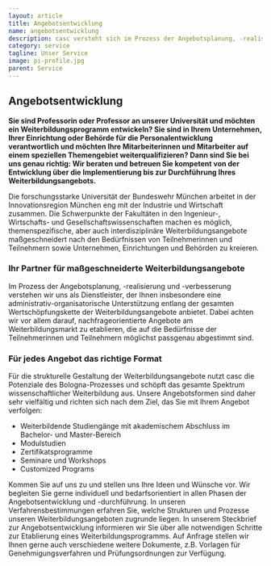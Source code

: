 ```yaml
---
layout: article
title: Angebotsentwicklung
name: angebotsentwicklung
description: casc versteht sich im Prozess der Angebotsplanung, -realisierung und -verbesserung als Dienstleister, der akademischen Verantwortlichen und Unternehmen insbesondere eine administrativ-organisatorische Unterstützung entlang der gesamten Wertschöpfungskette der Weiterbildungsangebote anbietet.
category: service
tagline: Unser Service
image: pi-profile.jpg
parent: Service
---
```


## Angebotsentwicklung

**Sie sind Professorin oder Professor an unserer Universität und möchten ein Weiterbildungsprogramm entwickeln? Sie sind in Ihrem Unternehmen, Ihrer Einrichtung oder Behörde für die Personalentwicklung verantwortlich und möchten Ihre Mitarbeiterinnen und Mitarbeiter auf einem speziellen Themengebiet weiterqualifizieren? Dann sind Sie bei uns genau richtig: Wir beraten und betreuen Sie kompetent von der Entwicklung über die Implementierung bis zur Durchführung Ihres Weiterbildungsangebots.**

Die forschungsstarke Universität der Bundeswehr München arbeitet in der Innovationsregion München eng mit der Industrie und Wirtschaft zusammen. Die Schwerpunkte der Fakultäten in den Ingenieur-, Wirtschafts- und Gesellschaftswissenschaften machen es möglich, themenspezifische, aber auch interdisziplinäre Weiterbildungsangebote maßgeschneidert nach den Bedürfnissen von Teilnehmerinnen und Teilnehmern sowie Unternehmen, Einrichtungen und Behörden zu kreieren. 

### Ihr Partner für maßgeschneiderte Weiterbildungsangebote

Im Prozess der Angebotsplanung, -realisierung und -verbesserung verstehen wir uns als Dienstleister, der Ihnen insbesondere eine administrativ-organisatorische Unterstützung entlang der gesamten Wertschöpfungskette der Weiterbildungsangebote anbietet. Dabei achten wir vor allem darauf, nachfrageorientierte Angebote am Weiterbildungsmarkt zu etablieren, die auf die Bedürfnisse der Teilnehmerinnen und Teilnehmern möglichst passgenau abgestimmt sind.

### Für jedes Angebot das richtige Format

Für die strukturelle Gestaltung der Weiterbildungsangebote nutzt casc die Potenziale des Bologna-Prozesses und schöpft das gesamte Spektrum wissenschaftlicher Weiterbildung aus. Unsere Angebotsformen sind daher sehr vielfältig und richten sich nach dem Ziel, das Sie mit Ihrem Angebot verfolgen:

* Weiterbildende Studiengänge mit akademischem Abschluss im Bachelor- und Master-Bereich
* Modulstudien
* Zertifikatsprogramme
* Seminare und Workshops 
* Customized Programs

Kommen Sie auf uns zu und stellen uns Ihre Ideen und Wünsche vor. Wir begleiten Sie gerne individuell und bedarfsorientiert in allen Phasen der Angebotsentwicklung und -durchführung. In unseren Verfahrensbestimmungen erfahren Sie, welche Strukturen und Prozesse unseren Weiterbildungsangeboten zugrunde liegen. In unserem Steckbrief zur Angebotsentwicklung informieren wir Sie über alle notwendigen Schritte zur Etablierung eines Weiterbildungsprogramms. Auf Anfrage stellen wir Ihnen gerne auch verschiedene weitere Dokumente, z.B. Vorlagen für Genehmigungsverfahren und Prüfungsordnungen zur Verfügung.
